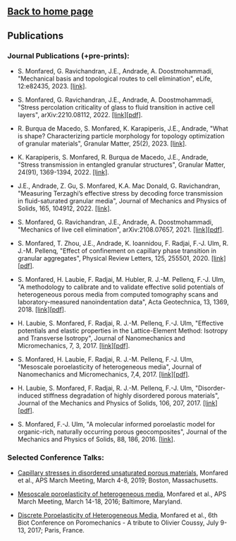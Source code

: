 ## [Back to home page](/index)

## Publications

### Journal Publications (+pre-prints):

- S. Monfared, G. Ravichandran, J.E., Andrade, A. Doostmohammadi, "Mechanical basis and topological routes to cell elimination", eLife, 12:e82435, 2023. [[link]](https://elifesciences.org/articles/82435).

- S. Monfared, G. Ravichandran, J.E., Andrade, A. Doostmohammadi, "Stress percolation criticality of glass to fluid transition in active cell layers",  	arXiv:2210.08112, 2022. [[link]](https://arxiv.org/abs/2210.08112)[[pdf]](https://arxiv.org/abs/2210.08112).

- R. Burqua de Macedo, S. Monfared, K. Karapiperis, J.E., Andrade, "What is shape?
Characterizing particle morphology for topology optimization of granular materials", Granular Matter, 25(2), 2023. [[link]](https://link.springer.com/article/10.1007/s10035-022-01282-y).

- K. Karapiperis, S. Monfared, R. Burqua de Macedo, J.E., Andrade, "Stress transmission in entangled granular structures", Granular Matter, 24(91), 1369-1394, 2022. [[link]](https://link.springer.com/article/10.1007/s10035-022-01252-4).

- J.E., Andrade, Z. Gu, S. Monfared, K.A. Mac Donald, G. Ravichandran, "Measuring
Terzaghi’s effective stress by decoding force transmission in fluid-saturated granular media", Journal of Mechanics and Physics of Solids, 165, 104912, 2022. [[link]](https://www.sciencedirect.com/science/article/abs/pii/S0022509622001144?via%3Dihub).

- S. Monfared, G. Ravichandran, J.E., Andrade, A. Doostmohammadi, "Mechanics of live cell elimination",  	arXiv:2108.07657, 2021. [[link]](https://arxiv.org/abs/2108.07657)[[pdf]](https://arxiv.org/pdf/2108.07657.pdf).

- S. Monfared, T. Zhou, J.E., Andrade, K. Ioannidou, F. Radjai, F.-J. Ulm, R. J.-M. Pellenq, "Effect of confinement on capillary phase transition in granular aggregates", Physical Review Letters, 125, 255501, 2020. [[link]](https://dspace.mit.edu/handle/1721.1/97797)[[pdf]](https://arxiv.org/pdf/2008.04201.pdf).

- S. Monfared, H. Laubie, F. Radjai, M. Hubler, R. J.-M. Pellenq, F.-J. Ulm, "A methodology to calibrate and to validate effective solid potentials of heterogeneous porous media from computed tomography scans and laboratory-measured nanoindentation data", Acta Geotechnica, 13, 1369, 2018. [[link]](https://link.springer.com/article/10.1007/s11440-018-0687-9)[[pdf]](https://hal.archives-ouvertes.fr/hal-01958690/document).

- H. Laubie, S. Monfared, F. Radjai, R. J.-M. Pellenq, F.-J. Ulm, "Effective potentials and elastic properties in the Lattice-Element Method: Isotropy and Transverse Isotropy", Journal of Nanomechanics and Micromechanics, 7, 3, 2017. [[link]](https://ascelibrary.org/doi/full/10.1061/(ASCE)NM.2153-5477.0000125)[[pdf]](https://hal.archives-ouvertes.fr/hal-02095033/document).

- S. Monfared, H. Laubie, F. Radjai, R. J.-M. Pellenq, F.-J. Ulm, "Mesoscale poroelasticity of heterogeneous media", Journal of Nanomechanics and Micromechanics, 7,4, 2017. [[link]](https://ascelibrary.org/doi/full/10.1061/(ASCE)NM.2153-5477.0000136)[[pdf]](https://hal.archives-ouvertes.fr/hal-02095006/document).  

- H. Laubie, S. Monfared, F. Radjai, R. J.-M. Pellenq, F.-J. Ulm, "Disorder-induced stiffness degradation of highly disordered porous materials", Journal of the Mechanics and Physics of Solids, 106, 207, 2017. [[link]](https://www.sciencedirect.com/science/article/pii/S002250961730090X)[[pdf]](https://hal.archives-ouvertes.fr/hal-01720439/document).

- S. Monfared, F.-J. Ulm, "A molecular informed poroelastic model for organic-rich, naturally occurring porous geocomposites", Journal of the Mechanics and Physics of Solids, 88, 186, 2016. [[link]](https://www.sciencedirect.com/science/article/pii/S0022509615303355).

### Selected Conference Talks:

- [Capillary stresses in disordered unsaturated porous materials](http://meetings.aps.org/Meeting/MAR19/Session/V56.4), Monfared et al., APS March Meeting, March 4-8, 2019; Boston, Massachusetts. 

- [Mesoscale poroelasticity of heterogeneous media](http://meetings.aps.org/Meeting/MAR16/Session/R36.9), Monfared et al., APS March Meeting, March 14-18, 2016; Baltimore, Maryland. 

- [Discrete Poroelasticity of Heterogeneous Media](https://ascelibrary.org/doi/abs/10.1061/9780784480779.169), Monfared et al., 6th Biot Conference on Poromechanics - A tribute to Olivier Coussy, July 9-13, 2017; Paris, France. 




